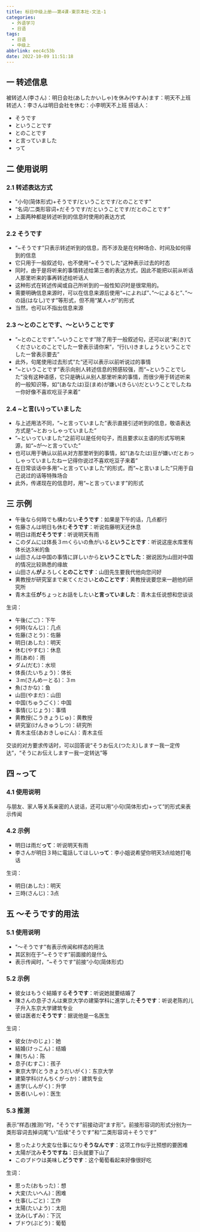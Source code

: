 ```yaml
---
title: 标日中级上册——第4课-東京本社-文法-1
categories:
  - 外语学习
  - 日语
tags:
  - 日语
  - 中级上
abbrlink: eec4c53b
date: 2022-10-09 11:51:18
---
```

## 一 转述信息

被转述人(李さん)：明日会社(あしたかいしゃ)を休み(やすみ)ます：明天不上班
转述人：李さんは明日会社を休む：小李明天不上班
搭话人：

* そうです
* ということです
* とのことです
* と言っていました
* って

<!--more-->

## 二 使用说明

### 2.1 转述表达方式

* "小句(简体形式)+そうです/ということです/とのことです"
* “名词/二类形容词+だそうです/だということです/だとのことです”
* 上面两种都是转述听到的信息时使用的表达方式

### 2.2 そうです

* “~そうです”只表示转述听到的信息，而不涉及是在何种场合、时间及如何得到的信息
* 它只用于一般叙述句，也不使用“~そうでした”这种表示过去的时态
* 同时，由于是将听来的事情转述给第三者的表达方式，因此不能把以前从听话人那里听来的事再转述给听话人
* 这种形式在转述传闻或自己所听到的一般性知识时是很常用的。
* 需要明确信息来源时，可以在信息来源后使用“~によれば”、”～によると”、”～の話(はなし)です”等形式，但不用“某人+が”的形式
* 当然，也可以不指出信息来源

### 2.3 ～とのことです、～ということです

* “\~とのことです”、”\~いうことです”除了用于一般叙述句，还可以说“来(き)てくださいとのことでしたー曾表示请你来”，“行(い)きましょうということでしたー曾表示要去”
* 此外，句尾使用过去形式“た”还可以表示以前听说过的事情
* “\~ということです”表示向别人转述信息的预感较强，而“~ということでした”没有这种语感，它只是确认从别人那里听来的事情，而很少用于转述听来的一般知识等，如“(あなたは)豆(まめ)が嫌い(きらい)だということでしたねー你好像不喜欢吃豆子来着”

### 2.4 ~と言(い)っていました

* 与上述用法不同，“\~と言っていました”表示直接引述听到的信息，敬语表达方式是“~とおっしゃっていました”
* ”\~といっていました”之前可以是任何句子，而且要求以主语的形式写明来源，如“~が～と言っていた”
* 也可以用于确认以前从对方那里听到的事情，如“(あなたは)豆が嫌いだとおっしゃっていましたねー记得你说过不喜欢吃豆子来着”
* 在日常谈话中多用“\~と言っていました”的形式，而“\~と言いました”只用于自己说过的话等特殊场合
* 此外，传递现在的信息时，用“~と言っています”的形式

## 三 示例

* 午後なら何時でも構わない**そうです**：如果是下午的话，几点都行
* 佐藤さんは明日も休む**そうです**：听说佐藤明天还休息
* 明日は雨**だそうです**：听说明天有雨
* このダムには体長３ｍくらいの魚がいる**ということです**：听说这座水库里有体长达3米的鱼
* 山田さんは中国の事情に詳しいから**ということでした**：据说因为山田对中国的情况比较熟悉的缘故
* 山田さん**が**よろしく**とのことです**：山田先生要我代他向您问好
* 黄教授が研究室まで来てください**とのことです**：黄教授说要您来一趟他的研究所
* 青木主任**が**ちょっとお話をしたい**と言っていました**：青木主任说想和您谈谈

生词：

* 午後(ごご)：下午
* 何時(なんじ)：几点
* 佐藤(さとう)：佐藤
* 明日(あした)：明天
* 休む(やすむ)：休息
* 雨(あめ)：雨
* ダム(だむ)：水坝
* 体長(たいちょう)：体长
* ３m(さんめーとる)：３m
* 魚(さかな)：鱼
* 山田(やまだ)：山田
* 中国(ちゅうごく)：中国
* 事情(じじょう)：事情
* 黄教授(こうきょうじゅ)：黄教授
* 研究室(けんきゅうしつ)：研究所
* 青木主任(あおきしゅにん)：青木主任

交谈的对方要求传话时，可以回答说“そうお伝え(つたえ)しますー我一定传达”，“そうにお伝えしますー我一定转达”等

## 四 ~って

### 4.1 使用说明

与朋友、家人等关系亲密的人说话，还可以用“小句(简体形式)+って”的形式来表示传闻

### 4.2 示例

* 明日は雨だ**って**：听说明天有雨
* 李さんが明日３時に電話してほしい**って**：李小姐说希望你明天3点给她打电话

生词：

* 明日(あした)：明天
* 三時(さんじ)：3点

## 五 ～そうです的用法

### 5.1 使用说明

* "～そうです"有表示传闻和样态的用法
* 其区别在于“~そうです”前面接的是什么
* 表示传闻时，“~そうです”前接“小句(简体形式)

### 5.2 示例

* 彼女はもうぐ結婚する**そうです**：听说她就要结婚了
* 陳さんの息子さんは東京大学の建築学科に進学した**そうです**：听说老陈的儿子升入东京大学建筑专业
* 彼は医者だ**そうです**：据说他是一名医生

生词：

* 彼女(かのじょ)：她
* 結婚(けっこん)：结婚
* 陳(ちん)：陈
* 息子(むすこ)：孩子
* 東京大学(とうきょうだいがく)：东京大学
* 建築学科(けんちくがっか)：建筑专业
* 進学(しんがく)：升学
* 医者(いしゃ)：医生

### 5.3 推测

表示“样态(推测)”时，“そうです”前接动词“ます形”。前接形容词的形式分别为一类形容词去掉词尾“い”后续“そうです”和“二类形容词＋そうです”

* 思ったより大変な仕事になり**そうなんです**：这项工作似乎比预想的要困难
* 太陽が沈み**そうですね**：日头就要下山了
* このブドウは美味し**どうです**：这个葡萄看起来好像很好吃

生词：

* 思った(おもった)：想
* 大変(たいへん)：困难
* 仕事(しごと)：工作
* 太陽(たいよう)：太阳
* 沈み(しずみ)：下沉
* ブドウ(ぶどう)：葡萄

